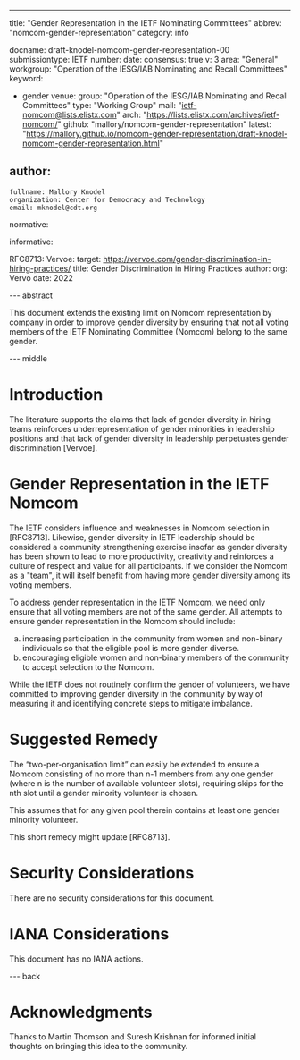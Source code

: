 ---
title: "Gender Representation in the IETF Nominating Committees"
abbrev: "nomcom-gender-representation"
category: info

docname: draft-knodel-nomcom-gender-representation-00
submissiontype: IETF
number:
date:
consensus: true
v: 3
area: "General"
workgroup: "Operation of the IESG/IAB Nominating and Recall Committees"
keyword:
 - gender
venue:
  group: "Operation of the IESG/IAB Nominating and Recall Committees"
  type: "Working Group"
  mail: "ietf-nomcom@lists.elistx.com"
  arch: "https://lists.elistx.com/archives/ietf-nomcom/"
  github: "mallory/nomcom-gender-representation"
  latest: "https://mallory.github.io/nomcom-gender-representation/draft-knodel-nomcom-gender-representation.html"

author:
 -
    fullname: Mallory Knodel
    organization: Center for Democracy and Technology
    email: mknodel@cdt.org

normative:

informative:

  RFC8713:
  Vervoe:
    target: https://vervoe.com/gender-discrimination-in-hiring-practices/
    title: Gender Discrimination in Hiring Practices
    author:
      org: Vervo
    date: 2022

--- abstract

This document extends the existing limit on Nomcom representation by company in order to improve gender diversity by ensuring that not all voting members of the IETF Nominating Committee (Nomcom) belong to the same gender.

--- middle

# Introduction

The literature supports the claims that lack of gender diversity in hiring teams reinforces underrepresentation of gender minorities in leadership positions and that lack of gender diversity in leadership perpetuates gender discrimination [Vervoe].

# Gender Representation in the IETF Nomcom

The IETF considers influence and weaknesses in Nomcom selection in [RFC8713]. Likewise, gender diversity in IETF leadership should be considered a community strengthening exercise insofar as gender diversity has been shown to lead to more productivity, creativity and reinforces a culture of respect and value for all participants. If we consider the Nomcom as a "team", it will itself benefit from having more gender diversity among its voting members.

To address gender representation in the IETF Nomcom, we need only ensure that all voting members are not of the same gender. All attempts to ensure gender representation in the Nomcom should include:
<ol type="a">
<li>increasing participation in the community from women and non-binary individuals so that the eligible pool is more gender diverse.</li>
<li>encouraging eligible women and non-binary members of the community to accept selection to the Nomcom.</li>
</ol>
While the IETF does not routinely confirm the gender of volunteers, we have committed to improving gender diversity in the community by way of measuring it and identifying concrete steps to mitigate imbalance.

# Suggested Remedy

The “two-per-organisation limit” can easily be extended to ensure a Nomcom consisting of no more than n-1 members from any one gender (where n is the number of available volunteer slots), requiring skips for the nth slot until a gender minority volunteer is chosen.

This assumes that for any given pool therein contains at least one gender minority volunteer.

This short remedy might update [RFC8713].

# Security Considerations

There are no security considerations for this document.

# IANA Considerations

This document has no IANA actions.

--- back

# Acknowledgments

Thanks to Martin Thomson and Suresh Krishnan for informed initial thoughts on bringing this idea to the community.
